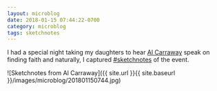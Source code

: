 ```yaml
---
layout: microblog
date: 2018-01-15 07:44:22-0700
category: microblog
tags: sketchnotes
---
```

I had a special night taking my daughters to hear [Al Carraway](https://www.alcarraway.com/) speak on finding faith and naturally, I captured [#sketchnotes](/tags/sketchnotes) of the event.

![Sketchnotes from Al Carraway]({{ site.url }}{{ site.baseurl }}/images/microblog/201801150744.jpg)
